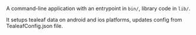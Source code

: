 A command-line application with an entrypoint in `bin/`, library code
in `lib/`.

It setups tealeaf data on android and ios platforms, updates config 
from TealeafConfig.json file.
